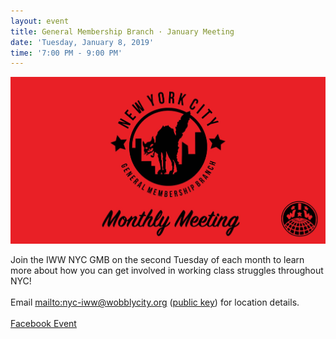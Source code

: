 ```yaml
---
layout: event
title: General Membership Branch · January Meeting
date: 'Tuesday, January 8, 2019'
time: '7:00 PM - 9:00 PM'
---
```

![](/assets/uploads/event.jpg)

Join the IWW NYC GMB on the second Tuesday of each month to learn more about how you can get involved in working class struggles throughout NYC!
<br><br>
Email <mailto:nyc-iww@wobblycity.org> ([public key](/assets/keys/publickey.nyc-iww@wobblycity.org.asc)) for location details.
<br><br>
[Facebook Event](https://www.facebook.com/events/945156288978522)

